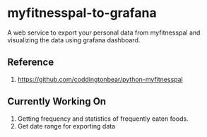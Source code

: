# myfitnesspal-to-grafana
A web service to export your personal data from myfitnesspal and visualizing the data using grafana dashboard.

## Reference
1. https://github.com/coddingtonbear/python-myfitnesspal

## Currently Working On
1. Getting frequency and statistics of frequently eaten foods.
2. Get date range for exporting data